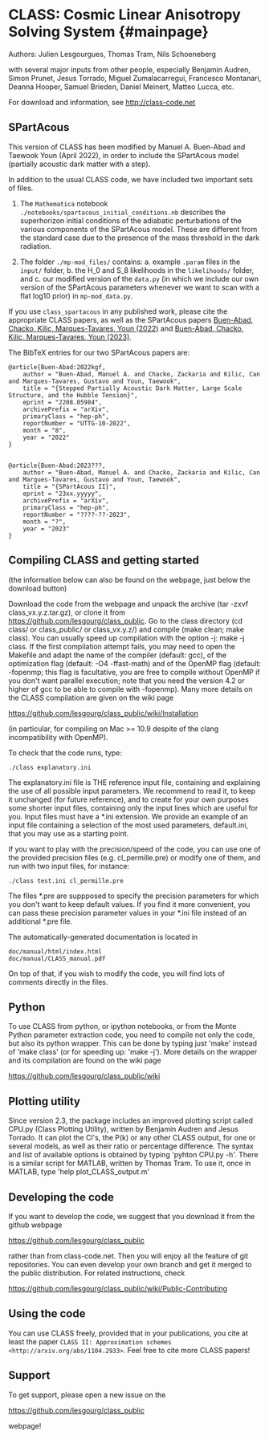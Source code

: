 CLASS: Cosmic Linear Anisotropy Solving System  {#mainpage}
==============================================

Authors: Julien Lesgourgues, Thomas Tram, Nils Schoeneberg

with several major inputs from other people, especially Benjamin
Audren, Simon Prunet, Jesus Torrado, Miguel Zumalacarregui, Francesco
Montanari, Deanna Hooper, Samuel Brieden, Daniel Meinert, Matteo Lucca, etc.

For download and information, see http://class-code.net

SPartAcous
-----------------------------------

This version of CLASS has been modified by Manuel A. Buen-Abad and Taewook Youn (April 2022), in order to include the SPartAcous model (partially acoustic dark matter with a step).

In addition to the usual CLASS code, we have included two important sets of files.

1. The `Mathematica` notebook `./notebooks/spartacous_initial_conditions.nb` describes the superhorizon initial conditions of the adiabatic perturbations of the various components of the SPartAcous model. These are different from the standard case due to the presence of the mass threshold in the dark radiation.

2. The folder `./mp-mod_files/` contains:
  a. example `.param` files in the `input/` folder,
  b. the H_0 and S_8 likelihoods in the `likelihoods/` folder, and
  c. our modified version of the `data.py` (in which we include our own version of the SPartAcous parameters whenever we want to scan with a flat log10 prior) in `mp-mod_data.py`.

If you use `class_spartacous` in any published work, please cite the appropriate CLASS papers, as well as the SPartAcous papers [Buen-Abad, Chacko, Kilic, Marques-Tavares, Youn (2022)](https://arxiv.org/abs/2208.05984) and [Buen-Abad, Chacko, Kilic, Marques-Tavares, Youn (2023)](https://arxiv.org/abs/23xx.yyyyy).

The BibTeX entries for our two SPartAcous papers are:

    @article{Buen-Abad:2022kgf,
        author = "Buen-Abad, Manuel A. and Chacko, Zackaria and Kilic, Can and Marques-Tavares, Gustavo and Youn, Taewook",
        title = "{Stepped Partially Acoustic Dark Matter, Large Scale Structure, and the Hubble Tension}",
        eprint = "2208.05984",
        archivePrefix = "arXiv",
        primaryClass = "hep-ph",
        reportNumber = "UTTG-10-2022",
        month = "8",
        year = "2022"
    }


    @article{Buen-Abad:2023???,
        author = "Buen-Abad, Manuel A. and Chacko, Zackaria and Kilic, Can and Marques-Tavares, Gustavo and Youn, Taewook",
        title = "{SPartAcous II}",
        eprint = "23xx.yyyyy",
        archivePrefix = "arXiv",
        primaryClass = "hep-ph",
        reportNumber = "????-??-2023",
        month = "?",
        year = "2023"
    }


Compiling CLASS and getting started
-----------------------------------

(the information below can also be found on the webpage, just below
the download button)

Download the code from the webpage and unpack the archive (tar -zxvf
class_vx.y.z.tar.gz), or clone it from
https://github.com/lesgourg/class_public. Go to the class directory
(cd class/ or class_public/ or class_vx.y.z/) and compile (make clean;
make class). You can usually speed up compilation with the option -j:
make -j class. If the first compilation attempt fails, you may need to
open the Makefile and adapt the name of the compiler (default: gcc),
of the optimization flag (default: -O4 -ffast-math) and of the OpenMP
flag (default: -fopenmp; this flag is facultative, you are free to
compile without OpenMP if you don't want parallel execution; note that
you need the version 4.2 or higher of gcc to be able to compile with
-fopenmp). Many more details on the CLASS compilation are given on the
wiki page

https://github.com/lesgourg/class_public/wiki/Installation

(in particular, for compiling on Mac >= 10.9 despite of the clang
incompatibility with OpenMP).

To check that the code runs, type:

    ./class explanatory.ini

The explanatory.ini file is THE reference input file, containing and
explaining the use of all possible input parameters. We recommend to
read it, to keep it unchanged (for future reference), and to create
for your own purposes some shorter input files, containing only the
input lines which are useful for you. Input files must have a *.ini
extension. We provide an example of an input file containing a
selection of the most used parameters, default.ini, that you may use as a
starting point.

If you want to play with the precision/speed of the code, you can use
one of the provided precision files (e.g. cl_permille.pre) or modify
one of them, and run with two input files, for instance:

    ./class test.ini cl_permille.pre

The files *.pre are suppposed to specify the precision parameters for
which you don't want to keep default values. If you find it more
convenient, you can pass these precision parameter values in your *.ini
file instead of an additional *.pre file.

The automatically-generated documentation is located in

    doc/manual/html/index.html
    doc/manual/CLASS_manual.pdf

On top of that, if you wish to modify the code, you will find lots of
comments directly in the files.

Python
------

To use CLASS from python, or ipython notebooks, or from the Monte
Python parameter extraction code, you need to compile not only the
code, but also its python wrapper. This can be done by typing just
'make' instead of 'make class' (or for speeding up: 'make -j'). More
details on the wrapper and its compilation are found on the wiki page

https://github.com/lesgourg/class_public/wiki

Plotting utility
----------------

Since version 2.3, the package includes an improved plotting script
called CPU.py (Class Plotting Utility), written by Benjamin Audren and
Jesus Torrado. It can plot the Cl's, the P(k) or any other CLASS
output, for one or several models, as well as their ratio or percentage
difference. The syntax and list of available options is obtained by
typing 'pyhton CPU.py -h'. There is a similar script for MATLAB,
written by Thomas Tram. To use it, once in MATLAB, type 'help
plot_CLASS_output.m'

Developing the code
--------------------

If you want to develop the code, we suggest that you download it from
the github webpage

https://github.com/lesgourg/class_public

rather than from class-code.net. Then you will enjoy all the feature
of git repositories. You can even develop your own branch and get it
merged to the public distribution. For related instructions, check

https://github.com/lesgourg/class_public/wiki/Public-Contributing

Using the code
--------------

You can use CLASS freely, provided that in your publications, you cite
at least the paper `CLASS II: Approximation schemes <http://arxiv.org/abs/1104.2933>`. Feel free to cite more CLASS papers!

Support
-------

To get support, please open a new issue on the

https://github.com/lesgourg/class_public

webpage!
